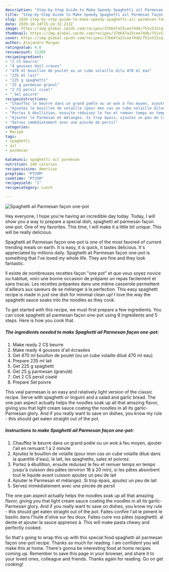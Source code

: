 ```yaml
---
description: "Step-by-Step Guide to Make Speedy Spaghetti ail Parmesan façon one-pot"
title: "Step-by-Step Guide to Make Speedy Spaghetti ail Parmesan façon one-pot"
slug: 1826-step-by-step-guide-to-make-speedy-spaghetti-ail-parmesan-facon-one-pot
date: 2020-10-24T15:24:32.213Z
image: https://img-global.cpcdn.com/recipes/37b647a25cee74db/751x532cq70/spaghetti-ail-parmesan-facon-one-pot-photo-principale-de-la-recette.jpg
thumbnail: https://img-global.cpcdn.com/recipes/37b647a25cee74db/751x532cq70/spaghetti-ail-parmesan-facon-one-pot-photo-principale-de-la-recette.jpg
cover: https://img-global.cpcdn.com/recipes/37b647a25cee74db/751x532cq70/spaghetti-ail-parmesan-facon-one-pot-photo-principale-de-la-recette.jpg
author: Alejandro Morgan
ratingvalue: 4.6
reviewcount: 12205
recipeingredient:
- "2 CS beurre"
- "4 gousses dail crases"
- "470 ml bouillon de poulet ou un cube volaille dilu 470 ml eau"
- "235 ml lait"
- "225 g spaghetti"
- "25 g parmesan granul"
- "2 CS persil cisel"
- " Sel poivre"
recipeinstructions:
- "Chauffez le beurre dans un grand poêle ou un wok à feu moyen, ajouter l&#39;ail en remuant 1 à 2 minute"
- "Ajoutez le bouillon de volaille (pour mon cas un cube volaille dilué dans la quantité d&#39;eau), le lait, les spaghettis, salez et poivrez."
- "Portez à ébullition, ensuite réduisez le feu et remuer temps en temps jusqu&#39;à cuisson des pâtes (environ 18 à 20 min), si les pâtes absorbent tout le liquide avant cuisson ajoutez un peu de lait"
- "Ajouter le Parmesan et mélangez. Si trop épais, ajoutez un peu de lait"
- "Servez immédiatement avec une pincée de persil"
categories:
- Recipe
tags:
- spaghetti
- ail
- parmesan

katakunci: spaghetti ail parmesan 
nutrition: 240 calories
recipecuisine: American
preptime: "PT29M"
cooktime: "PT35M"
recipeyield: "1"
recipecategory: Lunch

---
```



![Spaghetti ail Parmesan façon one-pot](https://img-global.cpcdn.com/recipes/37b647a25cee74db/751x532cq70/spaghetti-ail-parmesan-facon-one-pot-photo-principale-de-la-recette.jpg)

Hey everyone, I hope you're having an incredible day today. Today, I will show you a way to prepare a special dish, spaghetti ail parmesan façon one-pot. One of my favorites. This time, I will make it a little bit unique. This will be really delicious.

Spaghetti ail Parmesan façon one-pot is one of the most favored of current trending meals on earth. It is easy, it is quick, it tastes delicious. It's appreciated by millions daily. Spaghetti ail Parmesan façon one-pot is something that I've loved my whole life. They are fine and they look fantastic.

Il existe de nombreuses recettes façon &#34;one pot&#34; et que vous soyez novice ou habitué, voici une bonne occasion de préparer un repas facilement et sans tracas. Les recettes préparées dans une même casserole permettent d&#39;ailleurs aux saveurs de se mélanger à la perfection. This easy spaghetti recipe is made in just one dish for minimal clean up! I love the way the spaghetti sauce soaks into the noodles as they cook.


To get started with this recipe, we must first prepare a few ingredients. You can cook spaghetti ail parmesan façon one-pot using 8 ingredients and 5 steps. Here is how you cook that.

<!--inarticleads1-->

##### The ingredients needed to make Spaghetti ail Parmesan façon one-pot:

1. Make ready 2 CS beurre
1. Make ready 4 gousses d&#39;ail écrasées
1. Get 470 ml bouillon de poulet (ou un cube volaille dilué 470 ml eau)
1. Prepare 235 ml lait
1. Get 225 g spaghetti
1. Get 25 g parmesan (granulé)
1. Get 2 CS persil ciselé
1. Prepare  Sel poivre


This veal parmesan is an easy and relatively light version of the classic recipe. Serve with spaghetti or linguini and a salad and garlic bread. The one pan aspect actually helps the noodles soak up all that amazing flavor, giving you that light cream sauce coating the noodles in all its garlic-Parmesan glory. And if you really want to save on dishes, you know my rule - this should get eaten straight out of the pot. 

<!--inarticleads2-->

##### Instructions to make Spaghetti ail Parmesan façon one-pot:

1. Chauffez le beurre dans un grand poêle ou un wok à feu moyen, ajouter l&#39;ail en remuant 1 à 2 minute
1. Ajoutez le bouillon de volaille (pour mon cas un cube volaille dilué dans la quantité d&#39;eau), le lait, les spaghettis, salez et poivrez.
1. Portez à ébullition, ensuite réduisez le feu et remuer temps en temps jusqu&#39;à cuisson des pâtes (environ 18 à 20 min), si les pâtes absorbent tout le liquide avant cuisson ajoutez un peu de lait
1. Ajouter le Parmesan et mélangez. Si trop épais, ajoutez un peu de lait
1. Servez immédiatement avec une pincée de persil


The one pan aspect actually helps the noodles soak up all that amazing flavor, giving you that light cream sauce coating the noodles in all its garlic-Parmesan glory. And if you really want to save on dishes, you know my rule - this should get eaten straight out of the pot. Faites confire l&#39;ail le piment le basilic dans l&#39;huile d&#39;olive sur feu doux. Faites cuire vos pâtes (spaghetti). al dente et ajouter la sauce apprenez à. This will make pasta chewy and perfectly cooked. 

So that's going to wrap this up with this special food spaghetti ail parmesan façon one-pot recipe. Thanks so much for reading. I am confident you will make this at home. There's gonna be interesting food at home recipes coming up. Remember to save this page in your browser, and share it to your loved ones, colleague and friends. Thanks again for reading. Go on get cooking!
